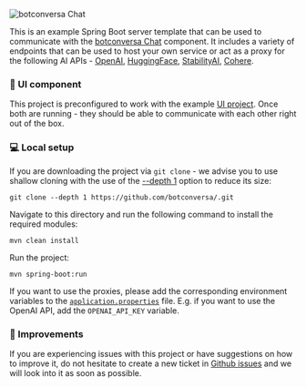 ![botconversa Chat](../../../assets/readme/spring-boot-connect.png)

This is an example Spring Boot server template that can be used to communicate with the [botconversa Chat](https://www.npmjs.com/package/botconversa-chat) component. It includes a variety of endpoints that can be used to host your own service or act as a proxy for the following AI APIs - [OpenAI](https://openai.com/blog/openai-api), [HuggingFace](https://huggingface.co/docs/api-inference/index), [StabilityAI](https://stability.ai/), [Cohere](https://docs.cohere.com/docs).

### :calling: UI component

This project is preconfigured to work with the example [UI project](https://github.com/botconversa//tree/main/example-servers/ui). Once both are running - they should be able to communicate with each other right out of the box.

### :computer: Local setup

If you are downloading the project via `git clone` - we advise you to use shallow cloning with the use of the [--depth 1](https://www.perforce.com/blog/vcs/git-beyond-basics-using-shallow-clones) option to reduce its size:

```
git clone --depth 1 https://github.com/botconversa/.git
```

Navigate to this directory and run the following command to install the required modules:

```
mvn clean install
```

Run the project:

```
mvn spring-boot:run
```

If you want to use the proxies, please add the corresponding environment variables to the [`application.properties`](https://github.com/botconversa//blob/main/example-servers/java/springboot/src/main/resources/application.properties) file. E.g. if you want to use the OpenAI API, add the `OPENAI_API_KEY` variable.

### :wrench: Improvements

If you are experiencing issues with this project or have suggestions on how to improve it, do not hesitate to create a new ticket in [Github issues](https://github.com/botconversa//issues) and we will look into it as soon as possible.
